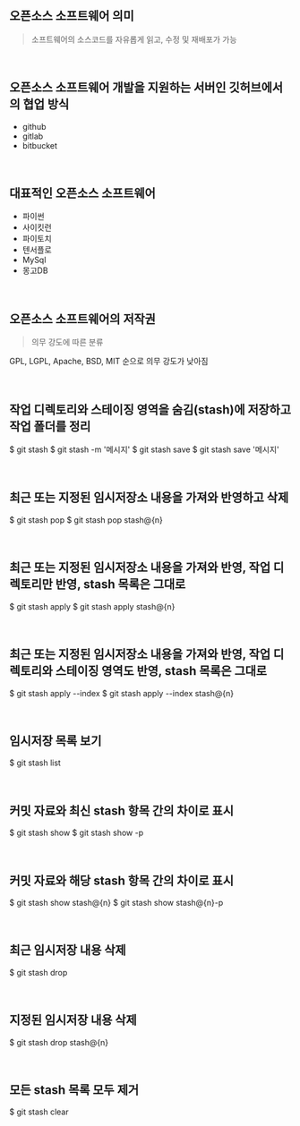 ## 오픈소스 소프트웨어 의미
> 소프트웨어의 소스코드를 자유롭게 읽고, 수정 및 재배포가 가능

<br>

## 오픈소스 소프트웨어 개발을 지원하는 서버인 깃허브에서의 협업 방식
- github
- gitlab
- bitbucket

<br>

## 대표적인 오픈소스 소프트웨어
- 파이썬
- 사이킷런
- 파이토치
- 텐서플로
- MySql
- 몽고DB

<br>

## 오픈소스 소프트웨어의 저작권
> 의무 강도에 따른 분류

GPL, LGPL, Apache, BSD, MIT 순으로 의무 강도가 낮아짐

<br>

## 작업 디렉토리와 스테이징 영역을 숨김(stash)에 저장하고 작업 폴더를 정리
$ git stash
$ git stash -m '메시지'
$ git stash save
$ git stash save '메시지'

<br>

## 최근 또는 지정된 임시저장소 내용을 가져와 반영하고 삭제
$ git stash pop
$ git stash pop stash@{n}

<br>

## 최근 또는 지정된 임시저장소 내용을 가져와 반영, 작업 디렉토리만 반영, stash 목록은 그대로
$ git stash apply
$ git stash apply stash@{n}

<br>

## 최근 또는 지정된 임시저장소 내용을 가져와 반영, 작업 디렉토리와 스테이징 영역도 반영, stash 목록은 그대로
$ git stash apply --index
$ git stash apply --index stash@{n}

<br>

## 임시저장 목록 보기
$ git stash list

<br>

## 커밋 자료와 최신 stash 항목 간의 차이로 표시
$ git stash show
$ git stash show -p

<br>

## 커밋 자료와 해당 stash 항목 간의 차이로 표시
$ git stash show stash@{n}
$ git stash show stash@{n}-p

<br>

## 최근 임시저장 내용 삭제
$ git stash drop

<br>

## 지정된 임시저장 내용 삭제
$ git stash drop stash@{n}

<br>

## 모든 stash 목록 모두 제거
$ git stash clear
